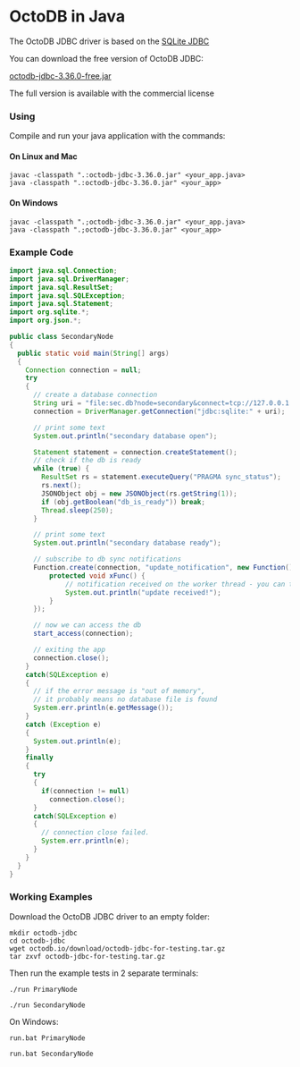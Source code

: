 OctoDB in Java
==============

The OctoDB JDBC driver is based on the [SQLite JDBC](https://github.com/xerial/sqlite-jdbc)

You can download the free version of OctoDB JDBC:

[octodb-jdbc-3.36.0-free.jar](http://octodb.io/download/octodb-jdbc-3.36.0-free.jar)

The full version is available with the commercial license


### Using

Compile and run your java application with the commands:

#### On Linux and Mac

    javac -classpath ".:octodb-jdbc-3.36.0.jar" <your_app.java>
    java -classpath ".:octodb-jdbc-3.36.0.jar" <your_app>

#### On Windows

    javac -classpath ".;octodb-jdbc-3.36.0.jar" <your_app.java>
    java -classpath ".;octodb-jdbc-3.36.0.jar" <your_app>


### Example Code

```java
import java.sql.Connection;
import java.sql.DriverManager;
import java.sql.ResultSet;
import java.sql.SQLException;
import java.sql.Statement;
import org.sqlite.*;
import org.json.*;

public class SecondaryNode
{
  public static void main(String[] args)
  {
    Connection connection = null;
    try
    {
      // create a database connection
      String uri = "file:sec.db?node=secondary&connect=tcp://127.0.0.1:1234";
      connection = DriverManager.getConnection("jdbc:sqlite:" + uri);

      // print some text
      System.out.println("secondary database open");

      Statement statement = connection.createStatement();
      // check if the db is ready
      while (true) {
        ResultSet rs = statement.executeQuery("PRAGMA sync_status");
        rs.next();
        JSONObject obj = new JSONObject(rs.getString(1));
        if (obj.getBoolean("db_is_ready")) break;
        Thread.sleep(250);
      }

      // print some text
      System.out.println("secondary database ready");

      // subscribe to db sync notifications
      Function.create(connection, "update_notification", new Function() {
          protected void xFunc() {
              // notification received on the worker thread - you can transfer it to the main thread here
              System.out.println("update received!");
          }
      });

      // now we can access the db
      start_access(connection);

      // exiting the app
      connection.close();
    }
    catch(SQLException e)
    {
      // if the error message is "out of memory",
      // it probably means no database file is found
      System.err.println(e.getMessage());
    }
    catch (Exception e)
    {
      System.out.println(e);
    }
    finally
    {
      try
      {
        if(connection != null)
          connection.close();
      }
      catch(SQLException e)
      {
        // connection close failed.
        System.err.println(e);
      }
    }
  }
}
```


### Working Examples

Download the OctoDB JDBC driver to an empty folder:

    mkdir octodb-jdbc
    cd octodb-jdbc
    wget octodb.io/download/octodb-jdbc-for-testing.tar.gz
    tar zxvf octodb-jdbc-for-testing.tar.gz

Then run the example tests in 2 separate terminals:

    ./run PrimaryNode

    ./run SecondaryNode

On Windows:

    run.bat PrimaryNode

    run.bat SecondaryNode
